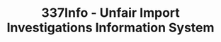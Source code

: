 ---
layout: default
bigquery: https://console.cloud.google.com/bigquery?p=patents-public-data&d=usitc_investigations&page=dataset&project=sheets-management-319211
citation: US International Trade Commission 337Info Unfair Import Investigations Information
  System
contributors: US International Trade Comission
cost: None
description: US International Trade Commission 337Info Unfair Import Investigations
  Information System contains data on investigations done under Section 337. Section
  337 declares the infringement of certain statutory intellectual property rights
  and other forms of unfair competition in import trade to be unlawful practices.
  Most Section 337 investigations involve allegations of patent or registered trademark
  infringement.
documentation: FAQ and tutorial available on the site
last_edit: 04/05/2022, 09:32:26
location: https://pubapps2.usitc.gov/337external/
maintained_by: US International Trade Comission
schema_fields:
- investigationTermDate
- startDateMarkmanHearing
- cafcAppeals
- internalRemand
- dateComplaintFiled
- targetDate
- finalDetViolation
- htsNumbers
- teoProceedingInvolved
- markmanHearing
- investigationNo
- publication_number
- reportingRequirements
- gcAttorney
- finalIdOnViolationDue
- lastUpdated
- invUnfairAct
- aljAssigned
- teoReliefGranted
- teoIdIssueDate
- actualEndDateEvidHear
- trademarkNumbers
- endDateMarkmanHearing
- teoIdDueDate
- currentStatus
- docketNo
- patentNumber
- finalDetNoViolation
- complainant
- actualStartDateEvidHear
- scheduledEndDateEvidHear
- dateOfPublicationFrNotice
- scheduledStartDateEvidHear
- ouiiAttorney
- patentNumbers
- issueDateOtherNonFinal
- copyrightNumbers
- finalIdOnViolationIssue
- currentActiveALJ
- dateCreated
- respondent
- id
- investigationType
- ouiiParticipation
- title
shortname: unfair_import_investigations
tags:
- import
- legal
- trade
timeframe: 2008-2021 (prior to 2008 downloadable as a JSON file)
title: 337Info - Unfair Import Investigations Information System
uuid: 2721f5ec-e599-4890-9265-9706719fc71e
---